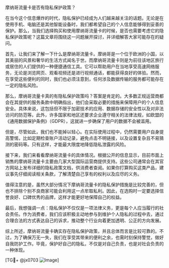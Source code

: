 摩纳哥流量卡是否有隐私保护政策？

在当今这个信息爆炸的时代，隐私保护已经成为人们越来越关注的话题。无论是在使用手机、电脑还是其他智能设备时，我们都希望自己的个人信息能够得到妥善的保护。那么，当我们选择购买和使用摩纳哥流量卡的时候，是否也需要考虑它的隐私保护政策呢？这篇文章将围绕这一问题展开探讨，并详细解答大家可能存在的疑问。

首先，让我们来了解一下什么是摩纳哥流量卡。摩纳哥是一个位于欧洲的小国，以其美丽的风景和奢华的生活方式闻名于世。而摩纳哥流量卡则是为前往该地区旅行或居住的人们提供的一种便捷通信工具。它可以帮助用户在当地享受高速网络服务，无论是浏览网页、观看视频还是进行视频通话，都能获得良好的体验。然而，在享受这些便利的同时，我们也必须注意到，任何涉及数据传输的服务都可能存在一定的隐私风险。

那么，摩纳哥流量卡真的有隐私保护政策吗？答案是肯定的。大多数正规运营商都会在其提供的服务条款中明确指出，他们会采取必要的措施来保障用户的个人信息安全。具体来说，这包括但不限于加密技术的应用、数据存储的安全性以及对非法访问的防范等。此外，许多国家和地区还要求企业遵守相关的法律法规，如欧盟的《通用数据保护条例》（GDPR），这就进一步确保了用户的数据不会被滥用。

但是，尽管如此，我们也不能掉以轻心。在实际使用过程中，仍然需要用户自身提高警惕，比如定期检查账户活动记录，避免点击不明链接，以及设置复杂且不易猜测的密码等。只有这样，才能最大限度地降低隐私泄露的风险。

接下来，我们来看看摩纳哥流量卡的具体情况。根据公开的信息显示，目前市面上销售的摩纳哥流量卡主要由几家大型国际运营商提供支持。这些公司通常会在其官方网站上发布详细的隐私政策文档，供消费者查阅。如果你打算购买这类产品，建议事先仔细阅读相关条款，了解清楚自己享有的权利以及应尽的义务。

值得注意的是，虽然大部分情况下摩纳哥流量卡的隐私保护措施是比较完善的，但也不排除个别不良商家可能会利用这一点牟取私利。因此，在选购时一定要选择信誉良好、口碑优秀的品牌，这样才能更好地保障自己的权益。

最后，我想强调一点：隐私保护不仅仅是一项法律义务，更是每个人应当履行的社会责任。作为消费者，我们应该积极主动地参与到维护个人隐私的过程中去，通过合理合法的方式表达自己的诉求，推动整个行业向着更加透明、公正的方向发展。

综上所述，摩纳哥流量卡确实存在隐私保护政策，并且总体而言是比较可靠的。不过，为了确保万无一失，我们在享受其带来的便利之余，也需时刻保持警觉，做好自我防护工作。毕竟，保护好自己的隐私，不仅是对自己负责，也是对社会负责的一种体现。

[TG💪+ @jx0703 ![Image](https://github.com/user-attachments/assets/dbca1d08-cadb-493c-b0ec-ad6f7a83f270)]